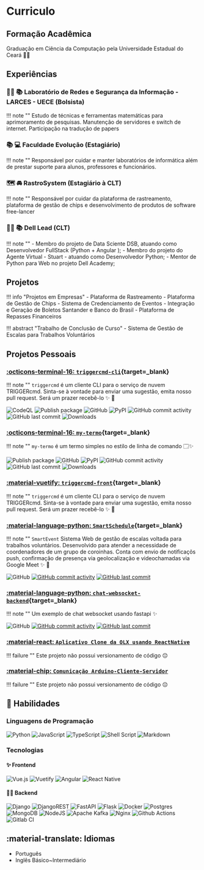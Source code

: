 # Curriculo

## Formação Acadêmica

Graduação em Ciência da Computação pela Universidade Estadual do Ceará 🧑‍🎓

## Experiências


### 🧑‍🎓 📚 Laboratório de Redes e Segurança da Informação - LARCES - UECE (Bolsista)
!!! note ""
    Estudo de técnicas e ferramentas matemáticas para aprimoramento de pesquisas. Manutenção de servidores e switch de internet. Participação na tradução de papers

### 📚 💻 Faculdade Evolução (Estagiário)
!!! note ""
    Responsável por cuidar e manter laboratórios de informática além de prestar suporte para alunos, professores e funcionários.

### 🗺️ 🚘 RastroSystem (Estagiário à CLT)
!!! note ""
    Responsável por cuidar da plataforma de rastreamento, plataforma de gestão de chips e desenvolvimento de produtos de software free-lancer

### 🧑‍🎓 📚 Dell Lead (CLT)
!!! note ""
    - Membro do projeto de Data Sciente DSB, atuando como Desenvolvedor FullStack (Python + Angular );
    - Membro do projeto do Agente Virtual - Stuart - atuando como Desenvolvedor Python; 
    - Mentor de Python para Web no projeto Dell Academy;


## Projetos

!!! info "Projetos em Empresas"
    - Plataforma de Rastreamento
    - Plataforma de Gestão de Chips
    - Sistema de Credenciamento de Eventos
    - Integração e Geração de Boletos Santander e Banco do Brasil
    - Plataforma de Repasses Financeiros

!!! abstract "Trabalho de Conclusão de Curso"
    - Sistema de Gestão de Escalas para Trabalhos Voluntários

<!-- !!! tip "Projetos Pessoais"
    - Comunicação Arduino-Cliente-Servidor
    - Chat Websocket usando Fastapi -->

## Projetos Pessoais

### [:octicons-terminal-16: `triggercmd-cli`](https://pypi.org/project/triggercmd/){target=_blank}
!!! note ""
    `triggercmd` é um cliente CLI para o serviço de nuvem TRIGGERcmd. Sinta-se à vontade para enviar uma sugestão, emita nosso pull request. Será um prazer recebê-lo ✨ 🚀

![CodeQL](https://github.com/GussSoares/triggercmd-cli/actions/workflows/codeql-analysis.yml/badge.svg?branch=main)
![Publish package](https://github.com/GussSoares/triggercmd-cli/actions/workflows/publish-package-on-release.yaml/badge.svg)
![GitHub](https://img.shields.io/github/license/GussSoares/triggercmd-cli.svg)
![PyPI](https://img.shields.io/pypi/v/triggercmd.svg)
![GitHub commit activity](https://img.shields.io/github/commit-activity/w/GussSoares/triggercmd-cli.svg)
![GitHub last commit](https://img.shields.io/github/last-commit/GussSoares/triggercmd-cli.svg)
![Downloads](https://img.shields.io/pypi/dm/triggercmd)


### [:octicons-terminal-16: `my-termo`](https://pypi.org/project/my-termo/){target=_blank}
!!! note ""
    `my-termo` é um termo simples no estilo de linha de comando 🗔✨

![Publish package](https://github.com/GussSoares/my-termo/actions/workflows/publish-package-on-release.yaml/badge.svg)
![GitHub](https://img.shields.io/github/license/GussSoares/my-termo.svg)
![PyPI](https://img.shields.io/pypi/v/my-termo.svg)
![GitHub commit activity](https://img.shields.io/github/commit-activity/w/GussSoares/my-termo.svg)
![GitHub last commit](https://img.shields.io/github/last-commit/GussSoares/my-termo.svg)
![Downloads](https://img.shields.io/pypi/dm/my-termo)

### [:material-vuetify: `triggercmd-front`](https://github.com/GussSoares/triggercmd-front){target=_blank}
!!! note ""
    `triggercmd` é um cliente CLI para o serviço de nuvem TRIGGERcmd. Sinta-se à vontade para enviar uma sugestão, emita nosso pull request. Será um prazer recebê-lo ✨ 🚀


### [:material-language-python: `SmartSchedule`](https://github.com/GussSoares/SmartSchedule){target=_blank}
!!! note ""
    `SmartEvent` Sistema Web de gestão de escalas voltada para trabalhos voluntários. Desenvolvido para atender a necessidade de coordenadores de um grupo de coroinhas. Conta com envio de notificaçõs push, confirmação de presença via geolocalização e videochamadas via Google Meet ✨ 🚀

![GitHub](https://img.shields.io/github/license/GussSoares/SmartEvent.svg)
[![GitHub commit activity](https://img.shields.io/github/commit-activity/w/GussSoares/SmartEvent.svg)](https://github.com/GussSoares/SmartEvent/pulse)
[![GitHub last commit](https://img.shields.io/github/last-commit/GussSoares/SmartEvent.svg)](https://github.com/GussSoares/SmartEvent/commit/main)


### [:material-language-python: `chat-websocket-backend`](https://github.com/GussSoares/chat-websocket-backend){target=_blank}
!!! note ""
    Um exemplo de chat websocket usando fastapi ✨

![GitHub](https://img.shields.io/github/license/GussSoares/chat-websocket-backend.svg)
[![GitHub commit activity](https://img.shields.io/github/commit-activity/w/GussSoares/chat-websocket-backend.svg)](https://github.com/GussSoares/chat-websocket-backend/pulse)
[![GitHub last commit](https://img.shields.io/github/last-commit/GussSoares/chat-websocket-backend.svg)](https://github.com/GussSoares/chat-websocket-backend/commit/main)



### [:material-react: `Aplicativo Clone da OLX usando ReactNative`]()
!!! failure ""
    Este projeto não possui versionamento de código 😔


### [:material-chip: `Comunicação Arduino-Cliente-Servidor`]()
!!! failure ""
    Este projeto não possui versionamento de código 😔


## 🏅 Habilidades

### Linguagens de Programação

![Python](https://img.shields.io/badge/python-3670A0?style=for-the-badge&logo=python&logoColor=ffdd54)
![JavaScript](https://img.shields.io/badge/javascript-%23323330.svg?style=for-the-badge&logo=javascript&logoColor=%23F7DF1E)
![TypeScript](https://img.shields.io/badge/typescript-%23007ACC.svg?style=for-the-badge&logo=typescript&logoColor=white)
![Shell Script](https://img.shields.io/badge/shell_script-%23121011.svg?style=for-the-badge&logo=gnu-bash&logoColor=white)
![Markdown](https://img.shields.io/badge/markdown-%23000000.svg?style=for-the-badge&logo=markdown&logoColor=white)

### Tecnologias

#### ✨ Frontend
![Vue.js](https://img.shields.io/badge/vuejs-%2335495e.svg?style=for-the-badge&logo=vuedotjs&logoColor=%234FC08D)
![Vuetify](https://img.shields.io/badge/Vuetify-1867C0?style=for-the-badge&logo=vuetify&logoColor=AEDDFF)
![Angular](https://img.shields.io/badge/angular-%23DD0031.svg?style=for-the-badge&logo=angular&logoColor=white)
![React Native](https://img.shields.io/badge/react_native-%2320232a.svg?style=for-the-badge&logo=react&logoColor=%2361DAFB)

#### 👨‍💻 Backend

![Django](https://img.shields.io/badge/django-%23092E20.svg?style=for-the-badge&logo=django&logoColor=white)
![DjangoREST](https://img.shields.io/badge/DJANGO-REST-ff1709?style=for-the-badge&logo=django&logoColor=white&color=ff1709&labelColor=gray)
![FastAPI](https://img.shields.io/badge/FastAPI-005571?style=for-the-badge&logo=fastapi)
![Flask](https://img.shields.io/badge/flask-%23000.svg?style=for-the-badge&logo=flask&logoColor=white)
![Docker](https://img.shields.io/badge/docker-%230db7ed.svg?style=for-the-badge&logo=docker&logoColor=white)
![Postgres](https://img.shields.io/badge/postgres-%23316192.svg?style=for-the-badge&logo=postgresql&logoColor=white)
![MongoDB](https://img.shields.io/badge/MongoDB-%234ea94b.svg?style=for-the-badge&logo=mongodb&logoColor=white)
![NodeJS](https://img.shields.io/badge/node.js-6DA55F?style=for-the-badge&logo=node.js&logoColor=white)
![Apache Kafka](https://img.shields.io/badge/Apache%20Kafka-000?style=for-the-badge&logo=apachekafka)
![Nginx](https://img.shields.io/badge/nginx-%23009639.svg?style=for-the-badge&logo=nginx&logoColor=white)
![Github Actions](https://img.shields.io/badge/GitHub%20Actions-100000?style=for-the-badge&logo=github&logoColor=white)
![Gitlab CI](https://img.shields.io/badge/GitLab%20CI-330F63?style=for-the-badge&logo=gitlab&logoColor=white)

## :material-translate: Idiomas 
- Português
- Inglês Básico~Intermediário